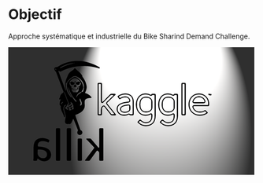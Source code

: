 # Objectif

Approche systématique et industrielle du Bike Sharind Demand Challenge.

<img src="img/kagglekilla.png" width="500">
